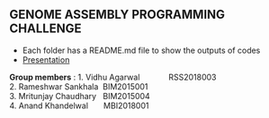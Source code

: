  ## GENOME ASSEMBLY PROGRAMMING CHALLENGE <br />
 - Each folder has a README.md file to show the outputs of codes <br />
 - <a href="https://github.com/jarvis004/NGS_Assignment/blob/master/presentation.pdf" target="_blank">Presentation</a> <br />
 
 
  **Group members** : 
      1. Vidhu Agarwal &nbsp; &nbsp; &nbsp; &nbsp; &nbsp; &nbsp;   RSS2018003 <br />
      2. Rameshwar Sankhala &nbsp;BIM2015001 <br />
      3. Mritunjay Chaudhary &nbsp; BIM2015004  <br />
      4. Anand Khandelwal   &nbsp; &nbsp; &nbsp; MBI2018001 <br />
